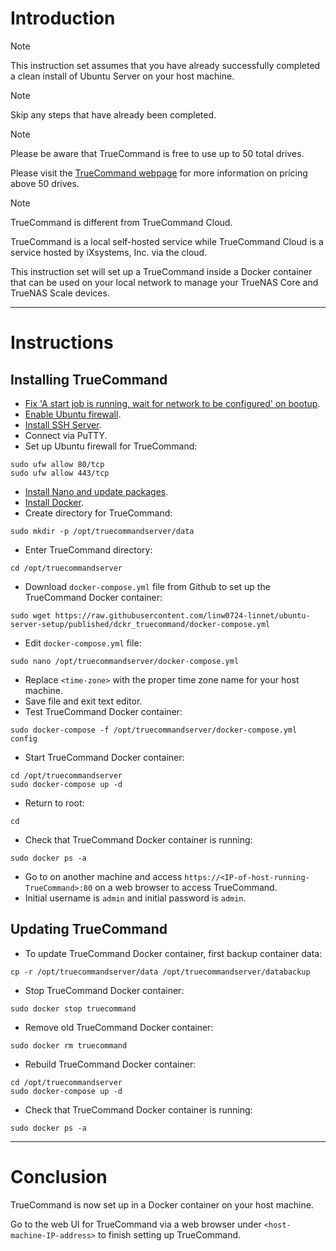 # Introduction
> [!NOTE]
> This instruction set assumes that you have already successfully completed a clean install of Ubuntu Server on your host machine.

> [!NOTE]
> Skip any steps that have already been completed.

> [!NOTE]
> Please be aware that TrueCommand is free to use up to 50 total drives.
> 
> Please visit the [TrueCommand webpage](https://www.truenas.com/truecommand/) for more information on pricing above 50 drives.

> [!NOTE]
> TrueCommand is different from TrueCommand Cloud.
> 
> TrueCommand is a local self-hosted service while TrueCommand Cloud is a service hosted by iXsystems, Inc. via the cloud.

This instruction set will set up a TrueCommand inside a Docker container that can be used on your local network to manage your TrueNAS Core and TrueNAS Scale devices.

-----
# Instructions
## Installing TrueCommand
* [Fix 'A start job is running, wait for network to be configured' on bootup](/fix_network-bootup/readme.md).
* [Enable Ubuntu firewall](/enable_firewall/readme.md).
* [Install SSH Server](/install_ssh-srvr/readme.md).
* Connect via PuTTY.
* Set up Ubuntu firewall for TrueCommand:
```
sudo ufw allow 80/tcp
sudo ufw allow 443/tcp
```
* [Install Nano and update packages](/install_nano/readme.md).
* [Install Docker](/install_docker/readme.md).
* Create directory for TrueCommand:
```
sudo mkdir -p /opt/truecommandserver/data
```
* Enter TrueCommand directory:
```
cd /opt/truecommandserver
```
* Download `docker-compose.yml` file from Github to set up the TrueCommand Docker container:
```
sudo wget https://raw.githubusercontent.com/linw0724-linnet/ubuntu-server-setup/published/dckr_truecommand/docker-compose.yml
```
* Edit `docker-compose.yml` file:
```
sudo nano /opt/truecommandserver/docker-compose.yml
```
* Replace `<time-zone>` with the proper time zone name for your host machine.
* Save file and exit text editor.
* Test TrueCommand Docker container:
```
sudo docker-compose -f /opt/truecommandserver/docker-compose.yml config
```
* Start TrueCommand Docker container:
```
cd /opt/truecommandserver
sudo docker-compose up -d
```
* Return to root:
```
cd
```
* Check that TrueCommand Docker container is running:
```
sudo docker ps -a
```
* Go to on another machine and access `https://<IP-of-host-running-TrueCommand>:80` on a web browser to access TrueCommand.
* Initial username is `admin` and initial password is `admin`.
## Updating TrueCommand
* To update TrueCommand Docker container, first backup container data:
```
cp -r /opt/truecommandserver/data /opt/truecommandserver/databackup
```
* Stop TrueCommand Docker container:
```
sudo docker stop truecommand
```
* Remove old TrueCommand Docker container:
```
sudo docker rm truecommand
```
* Rebuild TrueCommand Docker container:
```
cd /opt/truecommandserver
sudo docker-compose up -d
```
* Check that TrueCommand Docker container is running:
```
sudo docker ps -a
```
-----
# Conclusion
TrueCommand is now set up in a Docker container on your host machine.

Go to the web UI for TrueCommand via a web browser under `<host-machine-IP-address>` to finish setting up TrueCommand.
